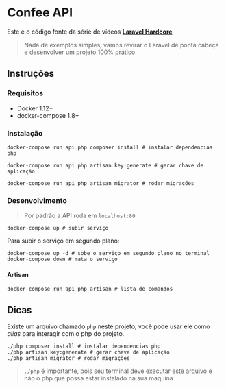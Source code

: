 # Confee API

Este é o código fonte da série de vídeos [**Laravel Hardcore**](https://codecasts.com.br/series/laravel-hardcore)

> Nada de exemplos simples, vamos revirar o Laravel de ponta cabeça e desenvolver um projeto 100% prático


## Instruções

### Requisitos

- Docker 1.12+
- docker-compose 1.8+

### Instalação

```shell
docker-compose run api php composer install # instalar dependencias php
```

```shell
docker-compose run api php artisan key:generate # gerar chave de aplicação
```

```shell
docker-compose run api php artisan migrator # rodar migrações
```

### Desenvolvimento

> Por padrão a API roda em `localhost:80`

```shell
docker-compose up # subir serviço
```

Para subir o serviço em segundo plano:

```shell
docker-compose up -d # sobe o serviço em segundo plano no terminal
docker-compose down # mata o serviço
```

#### Artisan

```shell
docker-compose run api php artisan # lista de comandos
```

## Dicas
Existe um arquivo chamado `php` neste projeto, você pode usar ele como *alias* para interagir com o php do projeto.

```shell
./php composer install # instalar dependencias php
./php artisan key:generate # gerar chave de aplicação
./php artisan migrator # rodar migrações
```

> `./php` é importante, pois seu terminal deve executar este arquivo e não o php que possa estar instalado na sua maquina